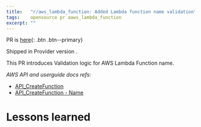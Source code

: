 ```yaml
---
title:   "r/aws_lambda_function: Added Lambda function name validation"
tags:    opensource pr aaws_lambda_function 
excerpt: ""
---
```


PR is [here][pr]{: .btn .btn--primary}

Shipped in Provider version []().

This PR introduces Validation logic for AWS Lambda Function name.

*AWS API and userguide docs refs:*
- [API_CreateFunction](https://docs.aws.amazon.com/lambda/latest/dg/API_CreateFunction.html)
- [API_CreateFunction - Name](https://docs.aws.amazon.com/lambda/latest/dg/API_CreateFunction.html#SSS-CreateFunction-request-FunctionName)

# Lessons learned

[pr]:https://github.com/hashicorp/terraform-provider-aws/pull/25259
